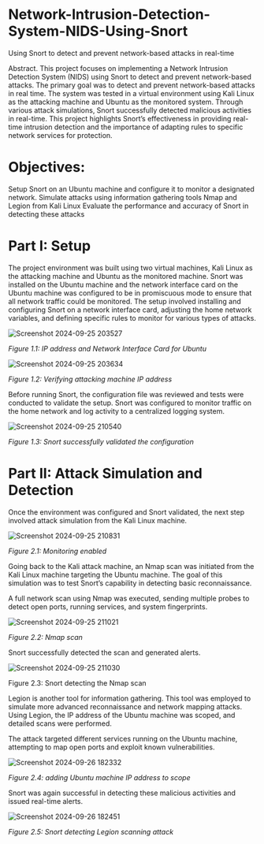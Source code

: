 # Network-Intrusion-Detection-System-NIDS-Using-Snort
Using Snort to detect and prevent network-based attacks in real-time

Abstract. This project focuses on implementing a Network Intrusion Detection System (NIDS) using Snort to detect and prevent network-based attacks. The primary goal was to detect and prevent network-based attacks in real time. The system was tested in a virtual environment using Kali Linux as the attacking machine and Ubuntu as the monitored system. Through various attack simulations, Snort successfully detected malicious activities in real-time. This project highlights Snort’s effectiveness in providing real-time intrusion detection and the importance of adapting rules to specific network services for protection.

# Objectives:

Setup Snort on an Ubuntu machine and configure it to monitor a designated network.
Simulate attacks using information gathering tools Nmap and Legion from Kali Linux
Evaluate the performance and accuracy of Snort in detecting these attacks

# Part I: Setup

The project environment was built using two virtual machines, Kali Linux as the attacking machine and Ubuntu as the monitored machine. Snort was installed on the Ubuntu machine and the network interface card on the Ubuntu machine was configured to be in promiscuous mode to ensure that all network traffic could be monitored. The setup involved installing and configuring Snort on a network interface card, adjusting the home network variables, and defining specific rules to monitor for various types of attacks.

![Screenshot 2024-09-25 203527](https://github.com/user-attachments/assets/3a5a31d0-6d45-4007-8713-7cd5a4e8b887)

_Figure 1.1: IP address and Network Interface Card for Ubuntu_

![Screenshot 2024-09-25 203634](https://github.com/user-attachments/assets/ed09d6d8-287b-4317-b326-063cb24f12a7)

_Figure 1.2: Verifying attacking machine IP address_

Before running Snort, the configuration file was reviewed and tests were conducted to validate the setup. Snort was configured to monitor traffic on the home network and log activity to a centralized logging system.

![Screenshot 2024-09-25 210540](https://github.com/user-attachments/assets/8f926a06-dec9-4a8a-a083-c8855dd5e06c)

_Figure 1.3: Snort successfully validated the configuration_

# Part II: Attack Simulation and Detection

Once the environment was configured and Snort validated, the next step involved attack simulation from the Kali Linux machine.

![Screenshot 2024-09-25 210831](https://github.com/user-attachments/assets/b9ec2799-62da-4854-b0f1-6b8e59f32cff)

_Figure 2.1: Monitoring enabled_

Going back to the Kali attack machine, an Nmap scan was initiated from the Kali Linux machine targeting the Ubuntu machine. The goal of this simulation was to test Snort’s capability in detecting basic reconnaissance.

A full network scan using Nmap was executed, sending multiple probes to detect open ports, running services, and system fingerprints.

![Screenshot 2024-09-25 211021](https://github.com/user-attachments/assets/e49f3c87-5c34-4b94-8f7b-a89fb922fb18)

_Figure 2.2: Nmap scan_

Snort successfully detected the scan and generated alerts.

![Screenshot 2024-09-25 211030](https://github.com/user-attachments/assets/330a3b04-ebb4-48e9-b57d-077d40ed7a97)

Figure 2.3: Snort detecting the Nmap scan

Legion is another tool for information gathering. This tool was employed to simulate more advanced reconnaissance and network mapping attacks. Using Legion, the IP address of the Ubuntu machine was scoped, and detailed scans were performed.

The attack targeted different services running on the Ubuntu machine, attempting to map open ports and exploit known vulnerabilities.

![Screenshot 2024-09-26 182332](https://github.com/user-attachments/assets/7581cea5-3d67-4eaa-a0c6-91cfb368d5c0)

_Figure 2.4: adding Ubuntu machine IP address to scope_

Snort was again successful in detecting these malicious activities and issued real-time alerts.

![Screenshot 2024-09-26 182451](https://github.com/user-attachments/assets/e29c6977-57e0-43ad-bb2d-a9029d8ba209)

_Figure 2.5: Snort detecting Legion scanning attack_






